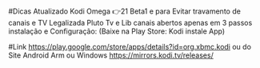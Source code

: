 #Dicas
Atualizado Kodi Omega 👉21 Beta1 e para Evitar travamento de canais e TV Legalizada Pluto Tv e Lib canais abertos apenas em 3 passos instalação e Configuração: (Baixe na Play Store: Kodi instale App)  

#Link
https://play.google.com/store/apps/details?id=org.xbmc.kodi ou do Site Android Arm ou Windows https://mirrors.kodi.tv/releases/
